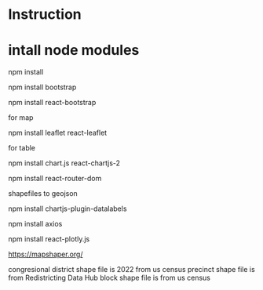 # Instruction

# intall node modules
npm install

npm install bootstrap

npm install react-bootstrap


for map

npm install leaflet react-leaflet

for table

npm install chart.js react-chartjs-2

npm install react-router-dom

shapefiles to geojson

npm install chartjs-plugin-datalabels

npm install axios

npm install react-plotly.js


https://mapshaper.org/

congresional district shape file is 2022 from us census
precinct shape file is from Redistricting Data Hub
block shape file is from us census
